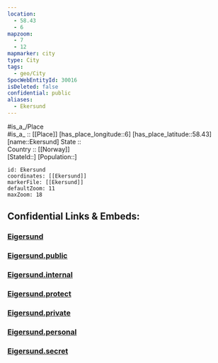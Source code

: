 ```yaml
---
location:
  - 58.43
  - 6
mapzoom:
  - 7
  - 12
mapmarker: city
type: City
tags:
  - geo/City
SpocWebEntityId: 30016
isDeleted: false
confidential: public
aliases:
  - Ekersund
---
```

#is_a_/Place  
#is_a_ :: [[Place]] 
[has_place_longitude::6] 
[has_place_latitude::58.43] 
[name::Ekersund] 
State ::  
Country :: [[Norway]]  
[StateId::] 
[Population::] 



```leaflet
id: Ekersund
coordinates: [[Ekersund]] 
markerFile: [[Ekersund]] 
defaultZoom: 11 
maxZoom: 18
```


## Confidential Links & Embeds: 

### [Eigersund](/_Standards/Earth/Continent/Europe/Europe~North/Norway/Counties~Norway/Rogaland/counties~Rogaland/Eigersund.md) 

### [Eigersund.public](/_public/Earth/Continent/Europe/Europe~North/Norway/Counties~Norway/Rogaland/counties~Rogaland/Eigersund.public.md) 

### [Eigersund.internal](/_internal/Earth/Continent/Europe/Europe~North/Norway/Counties~Norway/Rogaland/counties~Rogaland/Eigersund.internal.md) 

### [Eigersund.protect](/_protect/Earth/Continent/Europe/Europe~North/Norway/Counties~Norway/Rogaland/counties~Rogaland/Eigersund.protect.md) 

### [Eigersund.private](/_private/Earth/Continent/Europe/Europe~North/Norway/Counties~Norway/Rogaland/counties~Rogaland/Eigersund.private.md) 

### [Eigersund.personal](/_personal/Earth/Continent/Europe/Europe~North/Norway/Counties~Norway/Rogaland/counties~Rogaland/Eigersund.personal.md) 

### [Eigersund.secret](/_secret/Earth/Continent/Europe/Europe~North/Norway/Counties~Norway/Rogaland/counties~Rogaland/Eigersund.secret.md)

